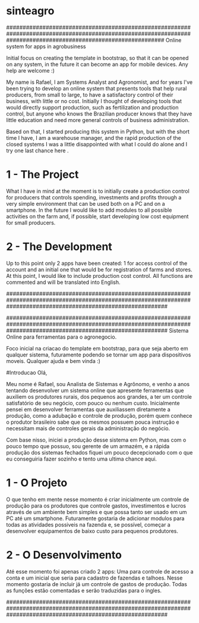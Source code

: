 # sinteagro

################################################################################################################################################################
Online system for apps in agrobusiness

Initial focus on creating the template in bootstrap, so that it can be opened on any system, in the future it can become an app for mobile devices. Any help are welcome :)


My name is Rafael, I am Systems Analyst and Agronomist, and for years I've been trying to develop an online system that presents tools that help rural producers, from small to large, to have a satisfactory control of their business, with little or no cost. Initially I thought of developing tools that would directly support production, such as fertilization and production control, but anyone who knows the Brazilian producer knows that they have little education and need more general controls of business administration.

Based on that, I started producing this system in Python, but with the short time I have, I am a warehouse manager, and the rapid production of the closed systems I was a little disappointed with what I could do alone and I try one last chance here .


# 1 - The Project

What I have in mind at the moment is to initially create a production control for producers that controls spending, investments and profits through a very simple environment that can be used both on a PC and on a smartphone. In the future I would like to add modules to all possible activities on the farm and, if possible, start developing low cost equipment for small producers.

# 2 - The Development

Up to this point only 2 apps have been created: 1 for access control of the account and an initial one that would be for registration of farms and stores. At this point, I would like to include production cost control. All functions are commented and will be translated into English.

#################################################################################################################################################################

#################################################################################################################################################################
Sistema Online para ferramentas para o agronegocio.

Foco inicial na criacao do template em bootstrap, para que seja aberto em qualquer sistema, futuramente podendo se tornar um app para dispositivos moveis. Qualquer ajuda e bem vinda :)

#Introducao
Olá,

Meu nome é Rafael, sou Analista de Sistemas e Agrônomo, e venho a anos tentando desenvolver um sistema online que apresente ferramentas que auxiliem os produtores rurais, dos pequenos aos grandes, a ter um controle satisfatório de seu negócio, com pouco ou nenhum custo. Inicialmente pensei em desenvolver ferramentas que auxiliassem diretamente a produção, como a adubação e controle de produção, porém quem conhece o produtor brasileiro sabe que os mesmos possuem pouca instrução e necessitam mais de controles gerais da administração do negócio.

Com base nisso, iniciei a produção desse sistema em Python, mas com o pouco tempo que possuo, sou gerente de um armazém, e a rápida produção dos sistemas fechados fiquei um pouco decepcionado com o que eu conseguiria fazer sozinho e tento uma ultima chance aqui.


# 1 - O Projeto

O que tenho em mente nesse momento é criar inicialmente um controle de produção para os produtores que controle gastos, investimentos e lucros através de um ambiente bem simples e que possa tanto ser usado em um PC até um smartphone. Futuramente gostaria de adicionar modulos para todas as atividades possiveis na fazenda e, se possível, começar a desenvolver equipamentos de baixo custo para pequenos produtores.

# 2 - O Desenvolvimento

Até esse momento foi apenas criado 2 apps: Uma para controle de acesso a conta e um inicial que seria para cadastro de fazendas e talhoes. Nesse momento gostaria de incluir já um controle de gastos de produção. Todas as funções estão comentadas e serão traduzidas para o ingles.


#################################################################################################################################################################
